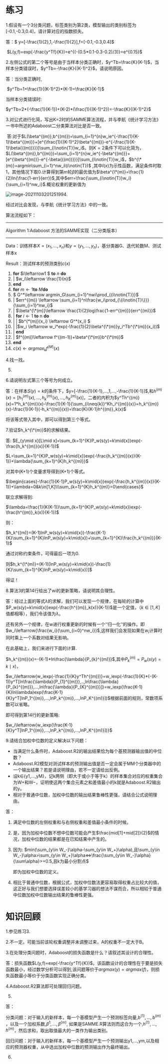 # 练习

1.假设有一个3分类问题，标签类别为第2类，模型输出的类别标签为[-0.1,-0.3,0.4]，请计算对应的指数损失。		

答：$ y=[-\frac{1}{2},1,-\frac{1}{2}]$​​,$f=[-0.1,-0.3,0.4]$​​

​				$L(y,f)=exp(-\frac{y^Tf}{K})=e^{(-(0.5*0.1-0.3-0.2)/3)}=e^{0.15}$​​

2.左侧公式的第二个等号是由于当样本分类正确时，$y^Tb=\frac{K}{K-1}$​​，当样本分类错误时，$y^Tb=-\frac{K}{(K-1)^2}$，请说明原因。

答：当分类正确时,

​	$y^Tb=1+\frac{1}{(K-1)^2}*(K-1)=\frac{K}{K-1}$

当样本分类错误时:

$y^Tb=2*(-\frac{1}{K-1})+(K-2)*(\frac{1}{(K-1)^2})=-\frac{K}{(K-1)^2}$



3.对公式进行化简，写出K=2时的SAMME算法流程，并与李航《统计学习方法》一书中所述的Adaboost二分类算法对比是否一致。

​	答:对于$L(\beta^{(m)},b^{(m)})=\sum_{i=1}^{n}w_ie^{-\frac{1}{K-1}\beta^{(m)}}+[e^{\frac{1}{(K-1)^2}\beta^{(m)}}-e^{-\frac{1}{K-1}\beta{{(m))}}}]\sum_{i\notin{T}}w_i$。则$K=2$条件下可以化简为，$L(\beta^{(m)},b^{(m)})=\sum_{i=1}^{n}w_ie^{-\beta^{(m)}}+[e^{\beta^{(m)}}-e^{-\beta{{(m))}}}]\sum_{i\notin{T}}w_i$，$b^{\*(m)}=argmin\sum_{i=1}^nw_iI(i\notin{T})$ ,其中$I(x)$为示性函数，满足条件时取1，其他情况下取0.计算得到第m轮$\beta$的最优值为$\beta^{\*(m)}=\frac{1}{2}ln(\frac{1-err}{err})$,其中$err=\frac{\sum_{i\notin{T}}w_i}{\sum_{i=1}^nw_i}$​.概论权重的更新值为

![image-20211103201251994](/images/image-20211103201251994.png).

经过对比会发现，与李航《统计学习方法》中的一致。

算法流程如下：

***

Algorithm 1:Adaboost 方法的SAMME实现（二分类版本）

***

Data：训练样本$X=(x_1,...,x_n)$和$y=(y_1,...,y_n)$，基分类器G、迭代轮数M、测试样本x

Result：测试样本的预测类别$c(x)$

1. **for** $i\leftarrow1 $​​ **to** $n$​ ​**do**  ​​
2. |  $w_i\leftarrow \frac{1}{n}$
3. **end**
4. **for** $m\leftarrow 1$​​​ **to** $M$​​ **do**
5.  $ G^\*\leftarrow argmin_G\sum_{i=1}^nwi\prod_{\{i\notin{T}\}}$​​​
6. |    $err^{(m)} \leftarrow \sum_{i=1}^n\frac{w_i\prod_{\{i\notin{T}\}}}{\sum_{i=1}^nw_i}$​
7. |    $\beta^{\*(m)}\leftarrow \frac{1}{2}log\frac{1-err^{(m)}}{err^{(m)}}$​​​​​
8. |    **for** $i\leftarrow1$​​ **to** n **do**
9. |       | $b^{\*(m)}(x_i) \leftarrow G^\*(x_i) $​
10. |       |$w_i \leftarrow w_i*exp(-\frac{1}{2}\beta^{\*(m)}y_i^Tb^{\*(m)}(x_i))$​​ 
11. |    **end**
12. |    $f^{(m)}\leftarrow f^{(m-1)}+\beta^{\*(m)}b^{\*(m)}$​
13. **end**
14.  $c(x) \leftarrow argmax_kf^{(M)}(x)$

4.找一找。

5.

6.请说明左式第三个等号为何成立。

答：在样本$S(y)=k$的条件下，$y=[-\frac{1}{K-1},...,1,...,-\frac{1}{K-1}]$,和$h^{(m)}(x)=[h_{1}^{(m)}(x),...,h_{k}^{(m)}(x),...,h_{K}^{(m)}(x)]$，二者的内积为$y^Th^{(m)}(x)=1*h_k^{(m)}(x)-\frac{1}{K-1}{\sum_{i\neq{k}}^Kh_i^{(m)}(x)}=h_k^{(m)}(x)-\frac{1}{K-1}(-h_k^{(m)}(x))=\frac{K}{K-1}h^{(m)}_k(x)$

将该等式带入其中，即可以得到第三个等式。

7.验证$h_k^{\*(m)}$的求解结果。

答: $E_{y\mid x}[L\mid x]=\sum_{k=1}^{K}P_w(s(y)=k\mid{x})exp(-\frac{h_k^{(m)}(x)}{K-1})$

$L=\sum_{k=1}^{K}P_w(s(y)=k\mid{x})exp(-\frac{h_k^{(m)}(x)}{K-1})+\lambda{\sum_{k=1}^{K}h_k^{(m)}}$

对其中(K+1)个变量求导得到(K+1)个等式。

$\begin{cases}-\frac{1}{K-1}P_w(s(y)=k\mid{x})exp(-\frac{h_k^{(m)}(x)}{K-1})+\lambda=0&k\in[1,K]\\\sum_{k=1}^{K}h_k^{(m)}=0\end{cases}$​​​

联立求解得到:

$\lambda=\frac{1}{K(K-1)}\sum_{k=1}^{K}P_w(s(y)=k\mid{x})exp(-\frac{h^{(m)}_k(x)}{K-1})$

则：

$h_k^{(m)}=(K-1)lnP_w(s(y)=k\mid{x})-\frac{K-1}{K}\sum_{k=1}^{K}lnP_w(s(y)=k\mid{x})+\sum_{k=1}^{K}\frac{h_k^{(m)}}{K-1}$

通过对称约束条件，可得最后一项为0.

则$h_k^{\*(m)}=(K-1)[lnP_w(s(y)=k\mid{x})-\frac{1}{K}\sum_{k=1}^{K}lnP_w(s(y)=k\mid{x})]$​​

得证！​

8.算法3的第14行给出了wi的更新策略，请说明其合理性。

答：经过上面的等式$\lambda$的求解，我们可以发现一个规律，在每轮的计算中$P_w(s(y)=k\mid{x})exp(-\frac{h^{(m)}_k(x)}{K-1})$是一个定值，（$k\in [1,K]$值都相等），我们令该值为$\lambda$。

还有另外一个规律，在w进行权重更新的时候有一个’‘归一化’‘的操作。即$w_i\leftarrow{\frac{w_i}{\sum_{i=0}^nw_i}}$,这样我们会发现如果在$w_i$计算时同时乘上一个系数对结果无影响。



在此基础上，我们来进行下面的计算.

$h_k^{(m)}(x)=-(K-1)*ln\frac{\lambda}{P_{k}^{(m)}}$​,其中$P_{k}^{(m)}=P_w(s(y)=k\mid x)$​​，

$w_i\leftarrow{w_iexp(-\frac{1}{K}y^Th^{(m)})}=w_iexp(-\frac{1}{K}*(-(K-1))y^T[ln\frac{\lambda}{P_{1}^{(m)}},..,ln\frac{\lambda}{P_{k}^{(m)}},...,ln\frac{\lambda}{P_{K}^{(m)}}])=w_iexp(\frac{K-1}{K}ln\lambda)exp(\frac{K-1}{K}y^T[lnP_1^{(m)},...,lnP_k^{(m)},...,lnP_K^{(m)}])$​​​​根据前面的规则，常数项系数可以省略。

即可得到第14行的更新策略:

$w_i\leftarrow{w_iexp(\frac{K-1}{K}y^T[lnP_1^{(m)},...,lnP_k^{(m)},...,lnP_K^{(m)}])}$​



9.请结合加权中位数的定义解决以下问题：

- 当满足什么条件时，Adaboost.R2的输出结果恰为每个基预测器输出值的中位数？
- Adaboost.R2模型对测试样本的预测输出值是否一定会属于MM个分类器中的一个输出结果？若是请说明理由，若不一定请给出反例。
- 设k∈{y1,...,yM}，记k两侧（即大于或小于等于k）的样本集合对应的权重集合为W+和W−，证明使这两个集合元素之和差值最小的k就是Adaboost.R2输出的y。
- 相对于普通中位数，加权中位数的输出结果鲁棒性更强，请结合公式说明理由。

答：

1. 满足中位数的左侧权重和与右侧权重和差值最小条件的时候。

2. 是，因为加权中位数不想中位数可能会产生$\frac{mid[1]+mid[2]}{2}$​的情况，加权中位数的结果都是在已知结果中产生的。

3. 因为: $min(\sum_{y\in W_-}\alpha-\sum_{y\in W_+}\alpha),且\sum_{y\in W_-}\alpha>\sum_{y\in W_+}\alpha<=>\frac{\sum_{y\in W_-}\alpha}{\sum\alpha}>=0.5,且k为最小分割点$​

   即为加权中位数的定义。

4. 相比于普通中位数，根据公式，加权中位数法更容易取得权重占比较大的值，这正好与我们想要选择误差较小的基学习器的想法不谋而合，所以相较于普通中位数加权中位数输出结果的鲁棒性更强。

   

   









# 知识回顾

1.参见练习3.

2.不一定。可能当前该轮权重调整并未调整过来，A的权重不一定大于B。

3.在处理分类问题时，Adaboost的损失函数是什么？请叙述其设计的合理性。

答：损失函数$L(y,f)=exp(-\frac{y^Tf}{K})$。该函数设计的合理性在于要是损失函数最小，经过数学分析可以得到,该问题等价于$argmax(y)=argmax(f)$，则损失函数最小等价于分类函数实现正确分类。

4.Adaboost.R2算法即可处理回归问题。

5.

答：

分类问题：对于输入的新样本，每一个基模型产生一个预测标签向量,$b^{(1)},...,b^{(m)}$​，以及一个加权系数,$\beta^{1},...,\beta^{(m)}$​, 如果是SAMME.R​算法则而这合为一个,$h^{(1)},...,h^{(m)}$，然后求和，取出取值最大的一类作为输出类别。

回归问题：对于输入的新样本，每一个基模型产生一个预测输出y1,...,ym,以及相应的预测器权重，从中选出加权中位数的预测输出作为最终输出。



6.

